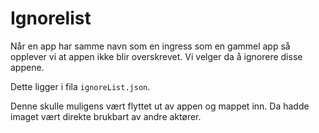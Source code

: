 # Ignorelist

Når en app har samme navn som en ingress som en gammel app så opplever vi 
at appen ikke blir overskrevet. Vi velger da å ignorere disse appene.

Dette ligger i fila `ignoreList.json`.



Denne skulle muligens vært flyttet ut av appen og mappet inn. Da hadde imaget vært direkte
brukbart av andre aktører.
